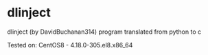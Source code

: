 # dlinject 
dlinject (by DavidBuchanan314) program translated from python to c

Tested on: 
CentOS8 - 4.18.0-305.el8.x86_64
